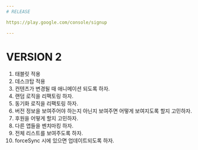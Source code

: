 ```yaml
---
# RELEASE

https://play.google.com/console/signup

---
```

# VERSION 2

1. 태블릿 적용
2. 데스크탑 적용
3. 컨텐츠가 변경될 때 애니메이션 되도록 하자.
4. 랜덤 로직을 리팩토링 하자.
5. 동기화 로직을 리팩토링 하자.
6. 버전 정보을 보여주어야 하는지 아닌지 보여주면 어떻게 보여지도록 할지 고민하자.
7. 후원을 어떻게 할지 고민하자.
8. 다른 앱들을 벤치마킹 하자.
9. 전체 리스트를 보여주도록 하자.
10. forceSync 시에 있으면 업데이트되도록 하자.
